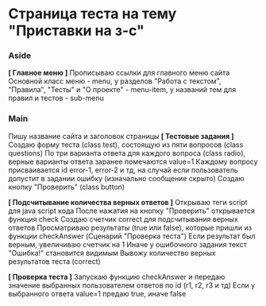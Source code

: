 # Страница теста на тему "Приставки на з-с"

### Aside
**[ Главное меню ]**
Прописываю ссылки для главного меню сайта
Основной класс меню - menu, у разделов "Работа с текстом", "Правила", "Тесты" и "О проекте" - menu-item, у названий тем для правил и тестов - sub-menu

### Main

Пишу название сайта и заголовок страницы
**[ Тестовые задания ]**
Создаю форму теста (class test), состоящую из пяти вопросов (class questions)
По три варианта ответа для каждого вопроса (class radio), верные варианты ответа заранее помечаются value=1
Каждому вопросу присваивается id error-1, error-2 и тд, на случай если пользователь допустит в задании ошибку (изначально сообщение скрыто)
Создаю кнопку "Проверить" (class button)

**[ Подсчитывание количества верных ответов ]**
Открываю теги script для java script кода
После нажатия на кнопку "Проверить" открывается функция check
Создаю счетчик correct для подсчитывания верных ответов
Просматриваю результаты (true или false), которые пришли из функции checkAnswer (Сценарий "Проверка теста")
Если результат был верным, увеличиваю счетчик на 1
Иначе у ошибочного задания текст "Ошибка!" становится видимым
Вывожу количество верных результатов теста (correct)

**[ Проверка теста ]**
Запускаю функцию checkAnswer и передаю значение выбранных пользователем ответов по id (r1, r2, r3 и тд)
Если у выбранного ответа value=1 предаю true, иначе false 







